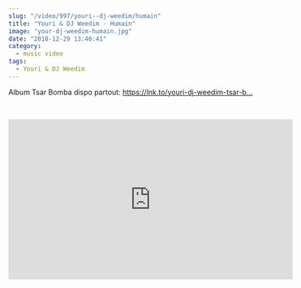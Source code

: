 ```yaml
--- 
slug: "/video/997/youri--dj-weedim/humain"
title: "Youri & DJ Weedim - Humain"
image: "your-dj-weedim-humain.jpg"
date: "2018-12-29 13:40:41"
category:
  - music video
tags:
  - Youri & DJ Weedim
---
```

<p>Album Tsar Bomba dispo partout: <a href="https://www.youtube.com/redirect?event=video_description&v=aBl4DmYCCEo&redir_token=mYfSAD4jZFiOkrarz2NwWU5rK6F8MTU0NjE3MjU5N0AxNTQ2MDg2MTk3&q=https%3A%2F%2Flnk.to%2Fyouri-dj-weedim-tsar-bomba">https://lnk.to/youri-dj-weedim-tsar-b...</a></p><br/><p><iframe width="560" height="315" src="https://www.youtube.com/embed/aBl4DmYCCEo" frameborder="0" allow="accelerometer; autoplay; encrypted-media; gyroscope; picture-in-picture" allowfullscreen></iframe></p>